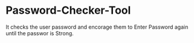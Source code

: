 # Password-Checker-Tool
It checks the user password and encorage them to Enter Password again until the passwor is Strong.
